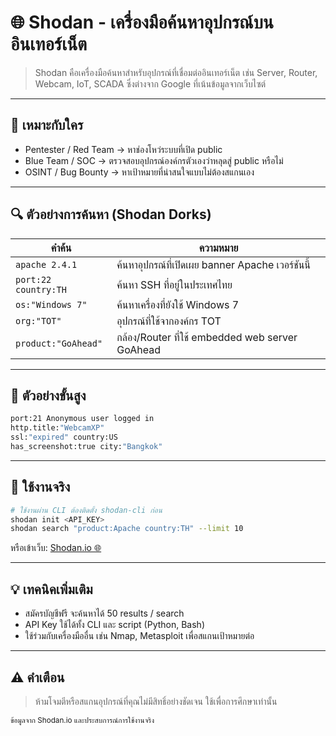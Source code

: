 # 🌐 Shodan - เครื่องมือค้นหาอุปกรณ์บนอินเทอร์เน็ต

> Shodan คือเครื่องมือค้นหาสำหรับอุปกรณ์ที่เชื่อมต่ออินเทอร์เน็ต เช่น Server, Router, Webcam, IoT, SCADA ซึ่งต่างจาก Google ที่เน้นข้อมูลจากเว็บไซต์

---

## 🧠 เหมาะกับใคร
- Pentester / Red Team → หาช่องโหว่ระบบที่เปิด public
- Blue Team / SOC → ตรวจสอบอุปกรณ์องค์กรตัวเองว่าหลุดสู่ public หรือไม่
- OSINT / Bug Bounty → หาเป้าหมายที่น่าสนใจแบบไม่ต้องสแกนเอง

---

## 🔍 ตัวอย่างการค้นหา (Shodan Dorks)

| คำค้น | ความหมาย |
|--------|-----------|
| `apache 2.4.1` | ค้นหาอุปกรณ์ที่เปิดเผย banner Apache เวอร์ชันนี้ |
| `port:22 country:TH` | ค้นหา SSH ที่อยู่ในประเทศไทย |
| `os:"Windows 7"` | ค้นหาเครื่องที่ยังใช้ Windows 7 |
| `org:"TOT"` | อุปกรณ์ที่ใช้จากองค์กร TOT |
| `product:"GoAhead"` | กล้อง/Router ที่ใช้ embedded web server GoAhead |

---

## 🧪 ตัวอย่างขั้นสูง
```sh
port:21 Anonymous user logged in
http.title:"WebcamXP"
ssl:"expired" country:US
has_screenshot:true city:"Bangkok"
```

---

## 🔐 ใช้งานจริง
```bash
# ใช้งานผ่าน CLI ต้องติดตั้ง shodan-cli ก่อน
shodan init <API_KEY>
shodan search "product:Apache country:TH" --limit 10
```

หรือเข้าเว็บ: <a href="https://www.shodan.io" target="_blank">Shodan.io 🌐</a>

---

## 💡 เทคนิคเพิ่มเติม
- สมัครบัญชีฟรี จะค้นหาได้ 50 results / search
- API Key ใช้ได้ทั้ง CLI และ script (Python, Bash)
- ใช้ร่วมกับเครื่องมืออื่น เช่น Nmap, Metasploit เพื่อสแกนเป้าหมายต่อ

---

## ⚠️ คำเตือน
> ห้ามโจมตีหรือสแกนอุปกรณ์ที่คุณไม่มีสิทธิ์อย่างชัดเจน ใช้เพื่อการศึกษาเท่านั้น

<sub>ข้อมูลจาก Shodan.io และประสบการณ์การใช้งานจริง</sub>
